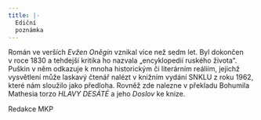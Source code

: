 ```yaml
---
title: |-
  Ediční
  poznámka
---
```


  

Román ve verších _Evžen Oněgin_ vznikal více než sedm let. Byl dokončen v roce 1830 a tehdejší kritika ho nazvala „encyklopedií ruského života“. Puškin v něm odkazuje k mnoha historickým či literárním reáliím, jejichž vysvětlení může laskavý čtenář nalézt v knižním vydání SNKLU z roku 1962, které nám sloužilo jako předloha. Rovněž zde nalezne v překladu Bohumila Mathesia torzo _HLAVY DESÁTÉ_ a jeho _Doslov_ ke knize.

  

Redakce MKP

